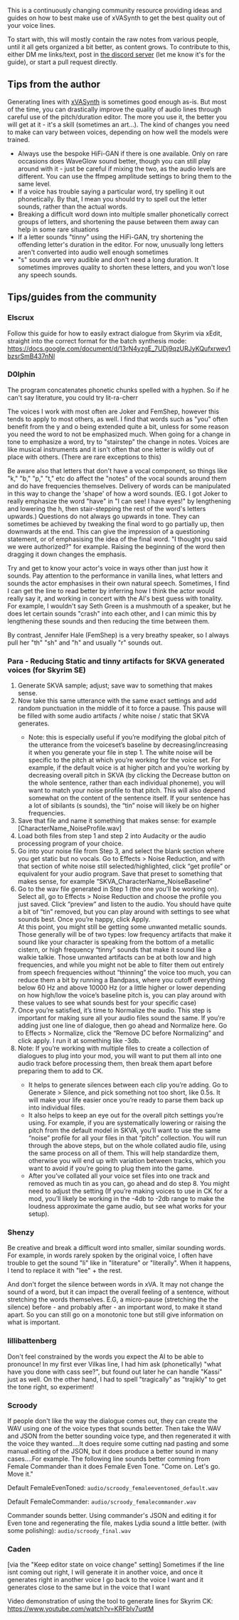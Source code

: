 

This is a continuously changing community resource providing ideas and guides on how to best make use of xVASynth to get the best quality out of your voice lines.

To start with, this will mostly contain the raw notes from various people, until it all gets organized a bit better, as content grows. To contribute to this, either DM me links/text, post in [the discord server](https://discord.gg/nv7c6E2TzV) (let me know it's for the guide), or start a pull request directly.


## Tips from the author

Generating lines with [xVASynth](https://github.com/DanRuta/xVA-Synth) is sometimes good enough as-is. But most of the time, you can drastically improve the quality of audio lines through careful use of the pitch/duration editor. The more you use it, the better you will get at it - it's a skill (sometimes an art...). The kind of changes you need to make can vary between voices, depending on how well the models were trained.

 - Always use the bespoke HiFi-GAN if there is one available. Only on rare occasions does WaveGlow sound better, though you can still play around with it - just be careful if mixing the two, as the audio levels are different. You can use the ffmpeg amplitude settings to bring them to the same level.
 - If a voice has trouble saying a particular word, try spelling it out phonetically. By that, I mean you should try to spell out the letter sounds, rather than the actual words.
 - Breaking a difficult word down into multiple smaller phonetically correct groups of letters, and shortening the pause between them away can help in some rare situations
 - If a letter sounds "tinny" using the HiFi-GAN, try shortening the offending letter's duration in the editor. For now, unusually long letters aren't converted into audio well enough sometimes
 - "s" sounds are very audible and don't need a long duration. It sometimes improves quality to shorten these letters, and you won't lose any speech sounds.


## Tips/guides from the community

### Elscrux

Follow this guide for how to easily extract dialogue from Skyrim via xEdit, straight into the correct format for the batch synthesis mode:
https://docs.google.com/document/d/13rN4yzgE_7UDj9qzURJyKQufxrwev1bzsrSmB437nNI

### D0lphin

The program concatenates phonetic chunks spelled with a hyphen. So if he can't say literature, you could try lit-ra-cherr

The voices I work with most often are Joker and FemShep, however this tends to apply to most others, as well.
I find that words such as "you" often benefit from the y and o being extended quite a bit, unless for some reason you need the word to not be emphasized much.
When going for a change in tone to emphasize a word, try to "stairstep" the change in notes. Voices are like musical instruments and it isn't often that one letter is wildly out of place with others. (There are rare exceptions to this)

Be aware also that letters that don't have a vocal component, so things like "k," "b," "p," "t," etc do affect the "notes" of the vocal sounds around them and do have frequencies themselves. Delivery of words can be manipulated in this way to change the 'shape' of how a word sounds.
(EG. I got Joker to really emphasize the word "have" in "I can see! I have eyes!" by lengthening and lowering the h, then stair-stepping the rest of the word's letters upwards.)
Questions do not always go upwards in tone. They can sometimes be achieved by tweaking the final word to go partially up, then downwards at the end. This can give the impression of a questioning statement, or of emphasising the idea of the final word. "I thought you said we were authorized?" for example. Raising the beginning of the word then dragging it down changes the emphasis.

Try and get to know your actor's voice in ways other than just how it sounds. Pay attention to the performance in vanilla lines, what letters and sounds the actor emphasises in their own natural speech. Sometimes, I find I can get the line to read better by inferring how I think the actor would really say it, and working in concert with the AI's best guess with tonality.
For example, I wouldn't say Seth Green is a mushmouth of a speaker, but he does let certain sounds "crash" into each other, and I can mimic this by lengthening these sounds and then reducing the time between them.

By contrast, Jennifer Hale (FemShep) is a very breathy speaker, so I always pull her "th" "sh" and "h" and usually "r" sounds out.


### Para - Reducing Static and tinny artifacts for SKVA generated voices (for Skyrim SE)

<ol>
 <li>Generate SKVA sample; adjust; save wav to something that makes sense.</li>
 
 <li>Now take this same utterance with the same exact settings and add random punctuation in the middle of it to force a pause. This pause will be filled with some audio artifacts / white noise / static that SKVA generates. </li>
 <ul>
  <li>Note: this is especially useful if you’re modifying the global pitch of the utterance from the voiceset’s baseline by decreasing/increasing it when you generate your file in step 1. The white noise will be specific to the pitch at which you’re working for the voice set. For example, if the default voice is at higher pitch and you’re working by decreasing overall pitch in SKVA (by clicking the Decrease button on the whole sentence, rather than each individual phoneme), you will want to match your noise profile to that pitch. This will also depend somewhat on the content of the sentence itself. If your sentence has a lot of sibilants (s sounds), the “tin” noise will likely be on higher frequencies.</li>
 </ul>
 <li>Save that file and name it something that makes sense: for example [CharacterName_NoiseProfile.wav]</li>
 <li>Load both files from step 1 and step 2 into Audacity or the audio processing program of your choice.</li>
 <li>Go into your noise file from Step 3, and select the blank section where you get static but no vocals. Go to Effects > Noise Reduction, and with that section of white noise still selected/highlighted, click “get profile” or equivalent for your audio program. Save that preset to something that makes sense, for example “SKVA_CharacterName_NoiseBaseline”</li>
 <li>Go to the wav file generated in Step 1 (the one you’ll be working on). Select all, go to Effects > Noise Reduction and choose the profile you just saved. Click “preview” and listen to the audio. You should have quite a bit of “tin” removed, but you can play around with settings to see what sounds best. Once you’re happy, click Apply.</li>
 </li>At this point, you might still be getting some unwanted metallic sounds. Those generally will be of two types: low frequency artifacts that make it sound like your character is speaking from the bottom of a metallic cistern, or high frequency “tinny” sounds that make it sound like a walkie talkie. Those unwanted artifacts can be at both low and high frequencies, and while you might not be able to filter them out entirely from speech frequencies without “thinning” the voice too much, you can reduce them a bit by running a Bandpass, where you cutoff everything below 60 Hz and above 10000 Hz (or a little higher or lower depending on how high/low the voice’s baseline pitch is, you can play around with these values to see what sounds best for your specific case)</li>
 <li>Once you’re satisfied, it’s time to Normalize the audio. This step is important for making sure all your audio files sound the same. If you’re adding just one line of dialogue, then go ahead and Normalize here. Go to Effects > Normalize, click the “Remove DC before Normalizing” and click apply. I run it at something like -3db.</li>
 <li>Note: If you’re working with multiple files to create a collection of dialogues to plug into your mod, you will want to put them all into one audio track before processing them, then break them apart before preparing them to add to CK.</li>
 <ul>
  <li>It helps to generate silences between each clip you’re adding. Go to Generate > Silence, and pick something not too short, like 0.5s. It will make your life easier once you’re ready to parse them back up into individual files. </li>
  <li>It also helps to keep an eye out for the overall pitch settings you’re using. For example, if you are systematically lowering or raising the pitch from the default model in SKVA, you’ll want to use the same “noise” profile for all your files in that “pitch” collection. You will run through the above steps, but on the whole collated audio file, using the same process on all of them. This will help standardize them, otherwise you will end up with variation between tracks, which you want to avoid if you’re going to plug them into the game.</li>
  <li>After you’ve collated all your voice set files into one track and removed as much tin as you can, go ahead and do step 8. You might need to adjust the setting (If you’re making voices to use in CK for a mod, you’ll likely be working in the -4db to -2db range to make the loudness approximate the game audio, but see what works for your setup).</li>
 <ul>
</ol>


### Shenzy

Be creative and break a difficult word into smaller, similar sounding words. For example, in words rarely spoken by the original voice, I often have trouble to get the sound "li" like in "literature" or "literally". When it happens, I tend to replace it with "lee" + the rest.

And don't forget the silence between words in xVA. It may not change the sound of a word, but it can impact the overall feeling of a sentence, without stretching the words themselves.
E.G, a micro-pause (stretching the the silence) before - and probably after - an important word, to make it stand apart. So you can still go on a monotonic tone but still give information on what is important.


### lillibattenberg

Don't feel constrained by the words you expect the AI to be able to pronounce! In my first ever Vilkas line, I had him ask (phonetically) "what have you done with cass see?", but found out later he can handle "Kassi" just as well. On the other hand, I had to spell "tragically" as "trajikly" to get the tone right, so experiment!

### Scroody

If people don't like the way the dialogue comes out, they can create the WAV using one of the voice types that sounds better. Then take the WAV and JSON from the better sounding voice type, and then regenerated it with the voice they wanted....It does require some cutting nad pasting and some manual editing of the JSON, but it does produce a better sound in many cases....For example. The following line sounds better comming from Female Commander than it does Female Even Tone. "Come on. Let's go. Move it."

Default FemaleEvenToned: `audio/scroody_femaleeventoned_default.wav`

Default FemaleCommander: `audio/scroody_femalecommander.wav`

Commander sounds better. Using commander's JSON and editing it for Even tone and regenerating the file, makes Lydia sound a little better.
(with some polishing): `audio/scroody_final.wav`


### Caden
 
[via the "Keep editor state on voice change" setting] Sometimes if the line isnt coming out right, I will generate it in another voice, and once it generates right in another voice I go back to the voice I want and it generates close to the same but in the voice that I want
 
Video demonstration of using the tool to generate lines for Skyrim CK: https://www.youtube.com/watch?v=KRFblv7uqtM
